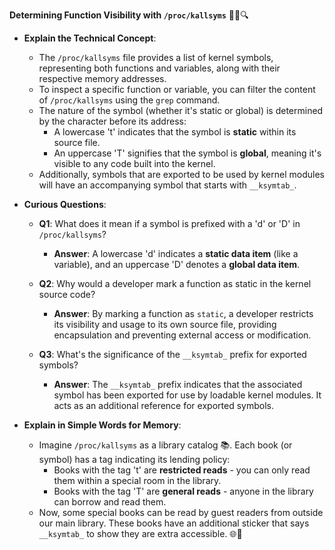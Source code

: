 **Determining Function Visibility with `/proc/kallsyms`** 🕵️‍♂️🔍

- **Explain the Technical Concept**:
  - The `/proc/kallsyms` file provides a list of kernel symbols, representing both functions and variables, along with their respective memory addresses.
  - To inspect a specific function or variable, you can filter the content of `/proc/kallsyms` using the `grep` command.
  - The nature of the symbol (whether it's static or global) is determined by the character before its address:
    - A lowercase 't' indicates that the symbol is **static** within its source file.
    - An uppercase 'T' signifies that the symbol is **global**, meaning it's visible to any code built into the kernel.
  - Additionally, symbols that are exported to be used by kernel modules will have an accompanying symbol that starts with `__ksymtab_`.

- **Curious Questions**:
  - **Q1**: What does it mean if a symbol is prefixed with a 'd' or 'D' in `/proc/kallsyms`?
    - **Answer**: A lowercase 'd' indicates a **static data item** (like a variable), and an uppercase 'D' denotes a **global data item**.
  
  - **Q2**: Why would a developer mark a function as static in the kernel source code?
    - **Answer**: By marking a function as `static`, a developer restricts its visibility and usage to its own source file, providing encapsulation and preventing external access or modification.
    
  - **Q3**: What's the significance of the `__ksymtab_` prefix for exported symbols?
    - **Answer**: The `__ksymtab_` prefix indicates that the associated symbol has been exported for use by loadable kernel modules. It acts as an additional reference for exported symbols.

- **Explain in Simple Words for Memory**:
  - Imagine `/proc/kallsyms` as a library catalog 📚. Each book (or symbol) has a tag indicating its lending policy:
    - Books with the tag 't' are **restricted reads** - you can only read them within a special room in the library.
    - Books with the tag 'T' are **general reads** - anyone in the library can borrow and read them.
  - Now, some special books can be read by guest readers from outside our main library. These books have an additional sticker that says `__ksymtab_` to show they are extra accessible. 🌐📖
